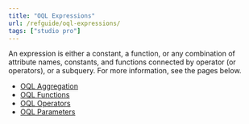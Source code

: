 ```yaml
---
title: "OQL Expressions"
url: /refguide/oql-expressions/
tags: ["studio pro"]
---
```


An expression is either a constant, a function, or any combination of attribute names, constants, and functions connected by operator (or operators), or a subquery. For more information, see the pages below.

* [OQL Aggregation](/refguide/oql-aggregation/)
* [OQL Functions](/refguide/oql-functions/)
* [OQL Operators](/refguide/oql-operators/)
* [OQL Parameters](/refguide/oql-parameters/)
